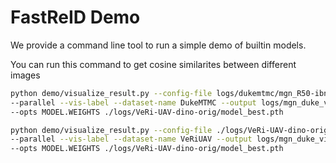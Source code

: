 # FastReID Demo

We provide a command line tool to run a simple demo of builtin models.

You can run this command to get cosine similarites between different images

```bash
python demo/visualize_result.py --config-file logs/dukemtmc/mgn_R50-ibn/config.yaml \
--parallel --vis-label --dataset-name DukeMTMC --output logs/mgn_duke_vis \
--opts MODEL.WEIGHTS ./logs/VeRi-UAV-dino-orig/model_best.pth
```
```bash
python demo/visualize_result.py --config-file ./logs/VeRi-UAV-dino-orig/config.yaml \
--parallel --vis-label --dataset-name VeRiUAV --output logs/mgn_duke_vis \
--opts MODEL.WEIGHTS ./logs/VeRi-UAV-dino-orig/model_best.pth
```
